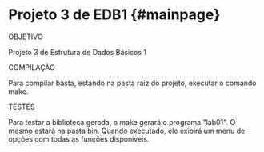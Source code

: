 Projeto 3 de EDB1                         {#mainpage}
============

OBJETIVO

Projeto 3 de Estrutura de Dados Básicos 1

COMPILAÇÃO

Para compilar basta, estando na pasta raiz do projeto, executar o comando make.

TESTES

Para testar a biblioteca gerada, o make gerará o programa "lab01". O mesmo estará
na pasta bin. Quando executado, ele exibirá um menu de opções com todas as funções disponíveis.